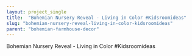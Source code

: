 ```yaml
---
layout: project_single
title:  "Bohemian Nursery Reveal - Living in Color #Kidsroomideas"
slug: "bohemian-nursery-reveal-living-in-color-kidsroomideas"
parent: "bohemian-farmhouse-decor"
---
```

Bohemian Nursery Reveal - Living in Color #Kidsroomideas